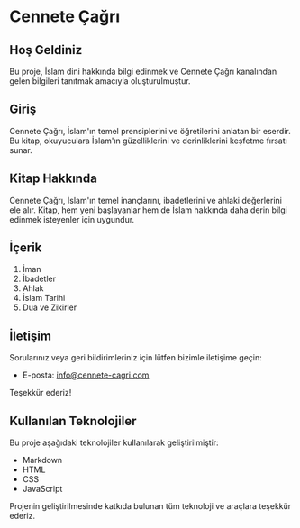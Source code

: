 # Cennete Çağrı

## Hoş Geldiniz

Bu proje, İslam dini hakkında bilgi edinmek ve Cennete Çağrı kanalından gelen bilgileri tanıtmak amacıyla oluşturulmuştur.



## Giriş

Cennete Çağrı, İslam'ın temel prensiplerini ve öğretilerini anlatan bir eserdir. Bu kitap, okuyuculara İslam'ın güzelliklerini ve derinliklerini keşfetme fırsatı sunar.

## Kitap Hakkında

Cennete Çağrı, İslam'ın temel inançlarını, ibadetlerini ve ahlaki değerlerini ele alır. Kitap, hem yeni başlayanlar hem de İslam hakkında daha derin bilgi edinmek isteyenler için uygundur.

## İçerik

1. İman
2. İbadetler
3. Ahlak
4. İslam Tarihi
5. Dua ve Zikirler

## İletişim

Sorularınız veya geri bildirimleriniz için lütfen bizimle iletişime geçin:

- E-posta: info@cennete-cagri.com

Teşekkür ederiz!
## Kullanılan Teknolojiler

Bu proje aşağıdaki teknolojiler kullanılarak geliştirilmiştir:

- Markdown
- HTML
- CSS
- JavaScript

Projenin geliştirilmesinde katkıda bulunan tüm teknoloji ve araçlara teşekkür ederiz.